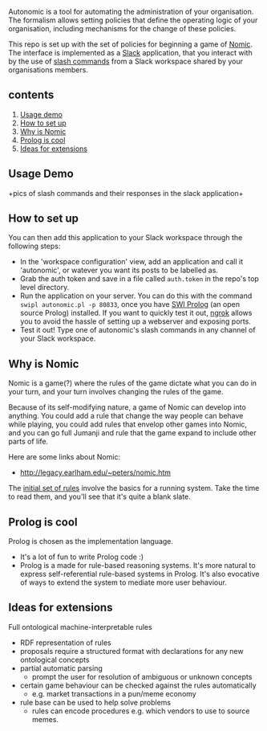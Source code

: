 Autonomic is a tool for automating the administration of your organisation. The formalism allows setting policies that define the operating logic of your organisation, including mechanisms for the change of these policies.

This repo is set up with the set of policies for beginning a game of [Nomic](autonomic#why-is-nomic). The interface is implemented as a [Slack](www.slack.com) application, that you interact with by the use of [slash commands](www.slack.com/api/slach_commands) from a Slack workspace shared by your organisations members.

contents
-

1. [Usage demo](usage-demo)
2. [How to set up](how-to-set-up)
3. [Why is Nomic](why-is-nomic)
4. [Prolog is cool](prolog-is-cool)
5. [Ideas for extensions](ideas-for-extensions)


Usage Demo
--

+pics of slash commands and their responses in the slack application+



How to set up
-

You can then add this application to your Slack workspace through the following steps:

- In the 'workspace configuration' view, add an application and call it 'autonomic', or watever you want its posts to be labelled as.
- Grab the auth token and save in a file called `auth.token` in the repo's top level directory.
- Run the application on your server. You can do this with the command `swipl autonomic.pl -p 80833`, once you have [SWI Prolog](www.swiprolog.com) (an open source Prolog) installed. If you want to quickly test it out, [ngrok](www.ngrok.com) allows you to avoid the hassle of setting up a webserver and exposing ports.
- Test it out! Type one of autonomic's slash commands in any channel of your Slack workspace.


Why is Nomic
-

Nomic is a game(?) where the rules of the game dictate what you can do in your turn, and your turn involves changing the rules of the game.

Because of its self-modifying nature, a game of Nomic can develop into anything. You could add a rule that change the way people can behave while playing, you could add rules that envelop other games into Nomic, and you can go full Jumanji and rule that the game expand to include other parts of life.

Here are some links about Nomic:
- http://legacy.earlham.edu/~peters/nomic.htm

The [initial set of rules](www.github.com/rskew/autonomic/rules/initial_rules.pl) involve the basics for a running system. Take the time to read them, and you'll see that it's quite a blank slate.



Prolog is cool
-

Prolog is chosen as the implementation language.

- It's a lot of fun to write Prolog code :)
- Prolog is a made for rule-based reasoning systems. It's more natural to express self-referential rule-based systems in Prolog. It's also evocative of ways to extend the system to mediate more user behaviour.



Ideas for extensions
-

Full ontological machine-interpretable rules
  - RDF representation of rules
  - proposals require a structured format with declarations for any new ontological concepts
  - partial automatic parsing
    - prompt the user for resolution of ambiguous or unknown concepts
  - certain game behaviour can be checked against the rules automatically
    - e.g. market transactions in a pun/meme economy
  - rule base can be used to help solve problems
    - rules can encode procedures e.g. which vendors to use to source memes.
